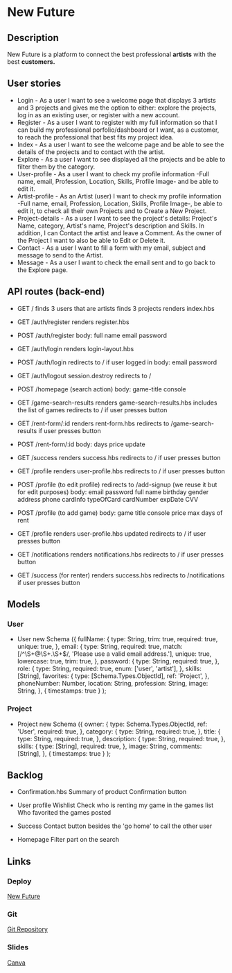 # New Future

## Description

New Future is a platform to connect the best professional **artists** with the best **customers.**

## User stories

- Login - As a user I want to see a welcome page that displays 3 artists and 3 projects and gives me the option to either: explore the projects, log in as an existing user, or register with a new account.
- Register - As a user I want to register with my full information so that I can build my professional porfolio/dashboard or I want, as a customer, to reach the professional that best fits my project idea.
- Index - As a user I want to see the welcome page and be able to see the details of the projects and to contact with the artist.
- Explore - As a user I want to see displayed all the projects and be able to filter them by the category.
- User-profile - As a user I want to check my profile information -Full name, email, Profession, Location, Skills, Profile Image- and be able to edit it.
- Artist-profile - As an Artist (user) I want to check my profile information -Full name, email, Profession, Location, Skills, Profile Image-, be able to edit it, to check all their own Projects and to Create a New Project.
- Project-details - As a user I want to see the project's details: Project's Name, category, Artist's name, Project's description and Skills. In addition, I can Contact the artist and leave a Comment. As the owner of the Project I want to also be able to Edit or Delete it.
- Contact - As a user I want to fill a form with my email, subject and message to send to the Artist.
- Message - As a user I want to check the email sent and to go back to the Explore page.

## API routes (back-end)

- GET /
  finds 3 users that are artists
  finds 3 projects
  renders index.hbs

- GET /auth/register
  renders register.hbs

- POST /auth/register
  body:
    full name
    email
    password
    
- GET /auth/login
  renders login-layout.hbs

- POST /auth/login
  redirects to / if user logged in
  body:
  email
  password

- GET /auth/logout
  session.destroy
  redirects to /

- POST /homepage (search action)
  body:
  game-title
  console

- GET /game-search-results
  renders game-search-results.hbs
  includes the list of games
  redirects to / if user presses button

- GET /rent-form/:id
  renders rent-form.hbs
  redirects to /game-search-results if user presses button

- POST /rent-form/:id
  body:
  days
  price update

- GET /success
  renders success.hbs
  redirects to / if user presses button

- GET /profile
  renders user-profile.hbs
  redirects to / if user presses button

- POST /profile (to edit profile)
  redirects to /add-signup (we reuse it but for edit purposes)
  body:
  email
  password
  full name
  birthday
  gender
  address
  phone
  cardInfo
  typeOfCard
  cardNumber
  expDate
  CVV

- POST /profile (to add game)
  body:
  game title
  console
  price
  max days of rent

- GET /profile
  renders user-profile.hbs updated
  redirects to / if user presses button

- GET /notifications
  renders notifications.hbs
  redirects to / if user presses button

- GET /success (for renter)
  renders success.hbs
  redirects to /notifications if user presses button

## Models

### User

- User new Schema ({
    fullName: {
      type: String,
      trim: true,
      required: true,
      unique: true,
    },
    email: {
      type: String,
      required: true,
      match: [/^\S+@\S+\.\S+$/, 'Please use a valid email address.'],
      unique: true,
      lowercase: true,
      trim: true,
    },
    password: {
      type: String,
      required: true,
    },
    role: {
      type: String,
      required: true,
      enum: ['user', 'artist'],
    },
    skills: [String],
    favorites: {
      type: [Schema.Types.ObjectId],
      ref: 'Project',
    },
    phoneNumber: Number,
    location: String,
    profession: String,
    image: String,
  },
  { timestamps: true }
);

### Project

- Project new Schema ({
    owner: {
      type: Schema.Types.ObjectId,
      ref: 'User',
      required: true,
    },
    category: {
      type: String,
      required: true,
    },
    title: {
      type: String,
      required: true,
    },
    description: {
      type: String,
      required: true,
    },
    skills: {
      type: [String],
      required: true,
    },
      image: String,
      comments: [String],
    },
    { timestamps: true }
  );

## Backlog

- Confirmation.hbs
  Summary of product
  Confirmation button

- User profile
  Wishlist
  Check who is renting my game in the games list
  Who favorited the games posted

- Success
  Contact button besides the 'go home' to call the other user

- Homepage
  Filter part on the search

## Links

### Deploy

[New Future](https://clumsy-snaps-ant.cyclic.app/)

### Git

[Git Repository](https://github.com/li0nh4z3/m2-project)

### Slides

[Canva](https://www.canva.com/design/DAFeAGspR8I/6y2KDF900bNvXyScHMUJ0g/edit?utm_content=DAFeAGspR8I&utm_campaign=designshare&utm_medium=link2&utm_source=sharebutton)
